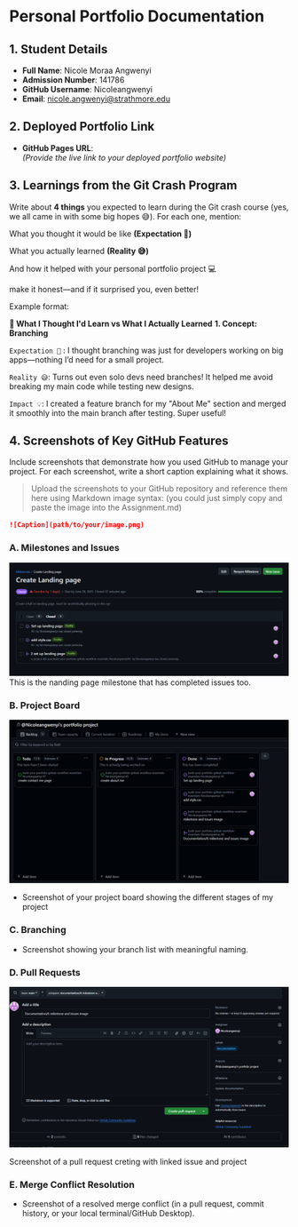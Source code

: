 # Personal Portfolio Documentation

## 1. Student Details

- **Full Name**: Nicole Moraa Angwenyi
- **Admission Number**: 141786
- **GitHub Username**: Nicoleangwenyi
- **Email**: nicole.angwenyi@strathmore.edu

## 2. Deployed Portfolio Link

- **GitHub Pages URL**:  
  _(Provide the live link to your deployed portfolio website)_

## 3. Learnings from the Git Crash Program

Write about **4 things** you expected to learn during the Git crash course (yes, we all came in with some big hopes 😅).
For each one, mention:

What you thought it would be like **(Expectation 👀)**

What you actually learned **(Reality 😅)**

And how it helped with your personal portfolio project 💻

make it honest—and if it surprised you, even better!

Example format:

**🧠 What I Thought I'd Learn vs What I Actually Learned**
**1. Concept: Branching**

`Expectation 👀` : I thought branching was just for developers working on big apps—nothing I’d need for a small project.

`Reality 😅`: Turns out even solo devs need branches! It helped me avoid breaking my main code while testing new designs.

`Impact 💡`: I created a feature branch for my "About Me" section and merged it smoothly into the main branch after testing. Super useful!

## 4. Screenshots of Key GitHub Features

Include screenshots that demonstrate how you used GitHub to manage your project. For each screenshot, write a short caption explaining what it shows.

> Upload the screenshots to your GitHub repository and reference them here using Markdown image syntax:
> (you could just simply copy and paste the image into the Assignment.md)

```markdown
![Caption](path/to/your/image.png)
```

### A. Milestones and Issues
![Milestones & issues](images/milestones.png)
This is the nanding page milestone that has completed issues too.
### B. Project Board
![Pull request](images/projectboard.png)


- Screenshot of your project board showing the different stages of my project
### C. Branching

- Screenshot showing your branch list with meaningful naming.

### D. Pull Requests
![Pull request](images/pullrequest.png)


Screenshot of a pull request creting with linked issue and project
### E. Merge Conflict Resolution

- Screenshot of a resolved merge conflict (in a pull request, commit history, or your local terminal/GitHub Desktop).
